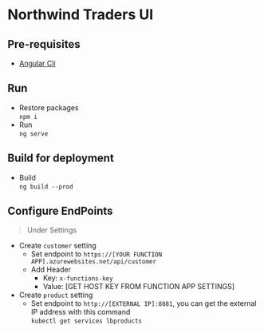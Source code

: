 # Northwind Traders UI

## Pre-requisites  
* [Angular Cli](https://cli.angular.io/)

## Run
* Restore packages  
`npm i`  
* Run  
`ng serve`

## Build for deployment  
* Build  
`ng build --prod`  

## Configure EndPoints
> Under Settings
* Create `customer` setting  
    * Set endpoint to `https://[YOUR FUNCTION APP].azurewebsites.net/api/customer`  
    * Add Header  
        * Key: `x-functions-key`  
        * Value: [GET HOST KEY FROM FUNCTION APP SETTINGS]  
* Create `product` setting  
    * Set endpoint to `http://[EXTERNAL IP]:8081`, you can get the external IP address with this command  
    `kubectl get services lbproducts`
